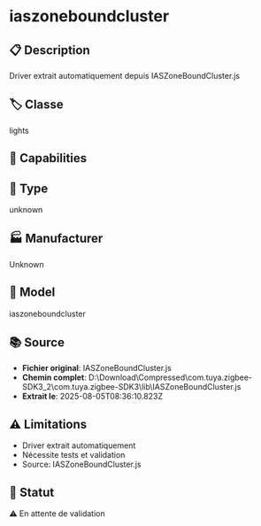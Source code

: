 # iaszoneboundcluster

## 📋 Description
Driver extrait automatiquement depuis IASZoneBoundCluster.js

## 🏷️ Classe
lights

## 🔧 Capabilities


## 📡 Type
unknown

## 🏭 Manufacturer
Unknown

## 📱 Model
iaszoneboundcluster

## 📚 Source
- **Fichier original**: IASZoneBoundCluster.js
- **Chemin complet**: D:\Download\Compressed\com.tuya.zigbee-SDK3_2\com.tuya.zigbee-SDK3\lib\IASZoneBoundCluster.js
- **Extrait le**: 2025-08-05T08:36:10.823Z

## ⚠️ Limitations
- Driver extrait automatiquement
- Nécessite tests et validation
- Source: IASZoneBoundCluster.js

## 🚀 Statut
⚠️ En attente de validation
